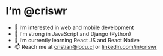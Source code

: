 # I’m @criswr
- 👀 I’m interested in web and mobile development
- 💪 I'm strong in JavaScript and Django (Python)
- 🌱 I’m currently learning React JS and React Native
- 📫 Reach me at cristian@locu.cl or [linkedin.com/in/criswr](https://www.linkedin.com/in/criswr/)

